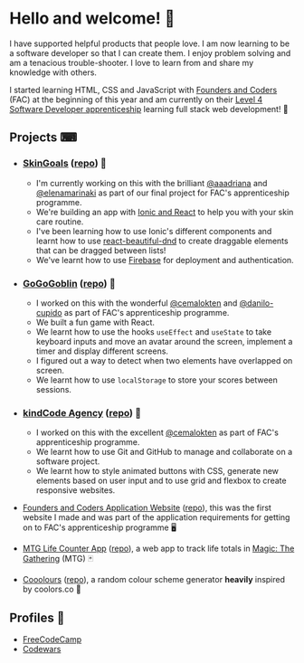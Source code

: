 # Hello and welcome! 👋

I have supported helpful products that people love. I am now learning to be a software developer so that I can create them. I enjoy problem solving and am a tenacious trouble-shooter. I love to learn from and share my knowledge with others.

I started learning HTML, CSS and JavaScript with [Founders and Coders](https://www.foundersandcoders.com/) (FAC) at the beginning of this year and am currently on their [Level 4 Software Developer apprenticeship](https://www.foundersandcoders.com/apprenticeship-guide/) learning full stack web development! 🎉

## Projects ⌨

- ### [SkinGoals](https://skingoals-416a2.web.app/) ([repo](https://github.com/fac22/skin-goals)) 🛀

  - I'm currently working on this with the brilliant [@aaadriana](https://github.com/aaadriana) and [@elenamarinaki](https://github.com/elenamarinaki) as part of our final project for FAC's apprenticeship programme.
  - We're building an app with [Ionic and React](https://ionicframework.com/docs/react/quickstart) to help you with your skin care routine.
  - I've been learning how to use Ionic's different components and learnt how to use [react-beautiful-dnd](https://github.com/atlassian/react-beautiful-dnd#readme) to create draggable elements that can be dragged between lists!
  - We've learnt how to use [Firebase](https://firebase.google.com/) for deployment and authentication.

- ### [GoGoGoblin](https://heuristic-spence-8ef2b4.netlify.app/) ([repo](https://github.com/fac22/week5-CAD)) 👺

  - I worked on this with the wonderful [@cemalokten](https://github.com/cemalokten) and [@danilo-cupido](https://github.com/danilo-cupido) as part of FAC's apprenticeship programme.
  - We built a fun game with React.
  - We learnt how to use the hooks `useEffect` and `useState` to take keyboard inputs and move an avatar around the screen, implement a timer and display different screens.
  - I figured out a way to detect when two elements have overlapped on screen.
  - We learnt how to use `localStorage` to store your scores between sessions.

- ### [kindCode Agency](https://fac22.github.io/kindcode/) ([repo](https://github.com/fac22/kindcode)) 🤖
  - I worked on this with the excellent [@cemalokten](https://github.com/cemalokten) as part of FAC's apprenticeship programme.
  - We learnt how to use Git and GitHub to manage and collaborate on a software project.
  - We learnt how to style animated buttons with CSS, generate new elements based on user input and to use grid and flexbox to create responsive websites.
- [Founders and Coders Application Website](https://lopezelpesado.github.io/application-website/) ([repo](https://github.com/lopezelpesado/application-website)), this was the first website I made and was part of the application requirements for getting on to FAC's apprenticeship programme 🖥
- [MTG Life Counter App](https://lopezelpesado.github.io/mtgLifeApp/) ([repo](https://github.com/lopezelpesado/mtgLifeApp)), a web app to track life totals in [Magic: The Gathering](https://mtg.fandom.com/wiki/Magic:_The_Gathering) (MTG) 🃏
- [Cooolours](https://lopezelpesado.github.io/cooolours/) ([repo](https://github.com/lopezelpesado/cooolours)), a random colour scheme generator **heavily** inspired by coolors.co 🎨

## Profiles 👨

- [FreeCodeCamp](https://www.freecodecamp.org/lopezelpesado)
- [Codewars](https://www.codewars.com/users/lopezelpesado)
